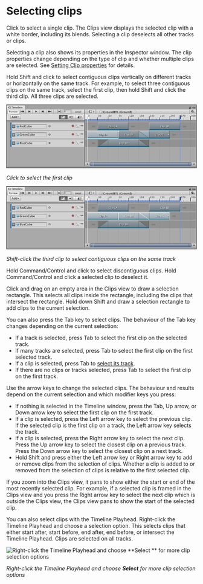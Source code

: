 # Selecting clips

Click to select a single clip. The Clips view displays the selected clip with a white border, including its blends.
Selecting a clip deselects all other tracks or clips.

Selecting a clip also shows its properties in the Inspector window. The clip properties change depending on the type of
clip and whether multiple clips are selected. See [Setting Clip properties](insp_clp.md) for details.

Hold Shift and click to select contiguous clips vertically on different tracks or horizontally on the same track. For
example, to select three contiguous clips on the same track, select the first clip, then hold Shift and click the third
clip. All three clips are selected.

![Click to select the first clip](images/timeline_clips_select_first.png)

_Click to select the first clip_

![Shift-click the third clip to select contiguous clips on the same track](images/timeline_clips_select_last.png)

_Shift-click the third clip to select contiguous clips on the same track_

Hold Command/Control and click to select discontiguous clips. Hold Command/Control and click a selected clip to deselect
it.

Click and drag on an empty area in the Clips view to draw a selection rectangle. This selects all clips inside the
rectangle, including the clips that intersect the rectangle. Hold down Shift and draw a selection rectangle to add clips
to the current selection.

You can also press the Tab key to select clips. The behaviour of the Tab key changes depending on the current selection:

* If a track is selected, press Tab to select the first clip on the selected track.
* If many tracks are selected, press Tab to select the first clip on the first selected track.
* If a clip is selected, press Tab to [select its track](trk_select.md).
* If there are no clips or tracks selected, press Tab to select the first clip on the first track.

Use the arrow keys to change the selected clips. The behaviour and results depend on the current selection and which
modifier keys you press:

* If nothing is selected in the Timeline window, press the Tab, Up arrow, or Down arrow key to select the first clip on
  the first track.
* If a clip is selected, press the Left arrow key to select the previous clip. If the selected clip is the first clip on
  a track, the Left arrow key selects the track.
* If a clip is selected, press the Right arrow key to select the next clip. Press the Up arrow key to select the closest
  clip on a previous track. Press the Down arrow key to select the closest clip on a next track.
* Hold Shift and press either the Left arrow key or Right arrow key to add or remove clips from the selection of clips.
  Whether a clip is added to or removed from the selection of clips is relative to the first selected clip.

If you zoom into the Clips view, it pans to show either the start or end of the most recently selected clip. For
example, if a selected clip is framed in the Clips view and you press the Right arrow key to select the next clip which
is outside the Clips view, the Clips view pans to show the start of the selected clip.

You can also select clips with the Timeline Playhead. Right-click the Timeline Playhead and choose a selection option.
This selects clips that either start after, start before, end after, end before, or intersect the Timeline Playhead.
Clips are selected on all tracks.

![Right-click the Timeline Playhead and choose **Select
** for more clip selection options](images/timeline_playhead_select_menu.png)

_Right-click the Timeline Playhead and choose **Select** for more clip selection options_
